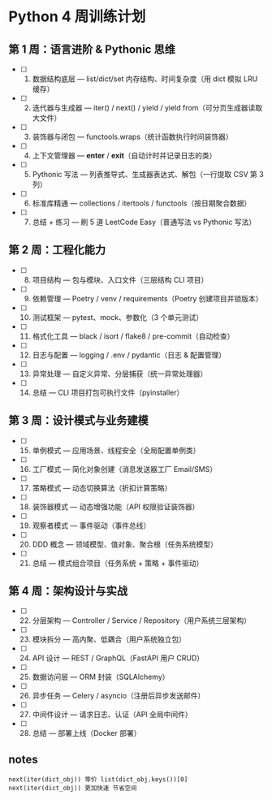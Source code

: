 # Python 4 周训练计划

## 第 1 周：语言进阶 & Pythonic 思维
- [ ] 1. 数据结构底层 — list/dict/set 内存结构、时间复杂度（用 dict 模拟 LRU 缓存）
- [ ] 2. 迭代器与生成器 — iter() / next() / yield / yield from（可分页生成器读取大文件）
- [ ] 3. 装饰器与闭包 — functools.wraps（统计函数执行时间装饰器）
- [ ] 4. 上下文管理器 — __enter__ / __exit__（自动计时并记录日志的类）
- [ ] 5. Pythonic 写法 — 列表推导式、生成器表达式、解包（一行提取 CSV 第 3 列）
- [ ] 6. 标准库精通 — collections / itertools / functools（按日期聚合数据）
- [ ] 7. 总结 + 练习 — 刷 5 道 LeetCode Easy（普通写法 vs Pythonic 写法）

## 第 2 周：工程化能力
- [ ] 8. 项目结构 — 包与模块、入口文件（三层结构 CLI 项目）
- [ ] 9. 依赖管理 — Poetry / venv / requirements（Poetry 创建项目并锁版本）
- [ ] 10. 测试框架 — pytest、mock、参数化（3 个单元测试）
- [ ] 11. 格式化工具 — black / isort / flake8 / pre-commit（自动检查）
- [ ] 12. 日志与配置 — logging / .env / pydantic（日志 & 配置管理）
- [ ] 13. 异常处理 — 自定义异常、分层捕获（统一异常处理器）
- [ ] 14. 总结 — CLI 项目打包可执行文件（pyinstaller）

## 第 3 周：设计模式与业务建模
- [ ] 15. 单例模式 — 应用场景、线程安全（全局配置单例类）
- [ ] 16. 工厂模式 — 简化对象创建（消息发送器工厂 Email/SMS）
- [ ] 17. 策略模式 — 动态切换算法（折扣计算策略）
- [ ] 18. 装饰器模式 — 动态增强功能（API 权限验证装饰器）
- [ ] 19. 观察者模式 — 事件驱动（事件总线）
- [ ] 20. DDD 概念 — 领域模型、值对象、聚合根（任务系统模型）
- [ ] 21. 总结 — 模式组合项目（任务系统 + 策略 + 事件驱动）

## 第 4 周：架构设计与实战
- [ ] 22. 分层架构 — Controller / Service / Repository（用户系统三层架构）
- [ ] 23. 模块拆分 — 高内聚、低耦合（用户系统独立包）
- [ ] 24. API 设计 — REST / GraphQL（FastAPI 用户 CRUD）
- [ ] 25. 数据访问层 — ORM 封装（SQLAlchemy）
- [ ] 26. 异步任务 — Celery / asyncio（注册后异步发送邮件）
- [ ] 27. 中间件设计 — 请求日志、认证（API 全局中间件）
- [ ] 28. 总结 — 部署上线（Docker 部署）
## notes
```shell
next(iter(dict_obj)) 等价 list(dict_obj.keys())[0]
next(iter(dict_obj)) 更加快速 节省空间

```